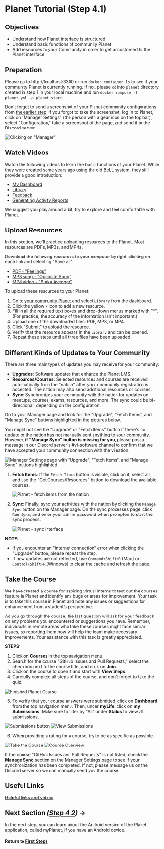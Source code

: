 ﻿# Planet Tutorial (Step 4.1)

## Objectives

- Understand how Planet interface is structured
- Understand basic functions of community Planet
- Add resources to your Community in order to get accustomed to the Planet interface

## Preparation

Please go to http://localhost:3300 or run `docker container ls` to see if your community Planet is currently running. If not, please `cd` into `planet` directory created in step 1 in your local machine and run `docker compose -f planet.yml -p planet start`.

Don’t forget to send a screenshot of your Planet community configurations from [the earlier step](vi-planet-configurations.md). If you forgot to take the screenshot, log in to Planet, click on "Manager Settings" (the person with a gear icon on the top bar), select "Configuration," take a screenshot of the page, and send it to the Discord server.

![Clicking on "Manager"](images/edit-vi-nation-manager.png "Dashboard in your localhost")

## Watch Videos

Watch the following videos to learn the basic functions of your Planet. While they were created some years ago using the old BeLL system, they still provide a good introduction:

- [My Dashboard](movies/vi-mydashboard.mp4)
- [Library](movies/vi-library.mp4)
- [Feedback](movies/vi-feedback.mp4)
- [Generating Activity Reports](movies/vi-generatingactivityreports.mp4)

We suggest you play around a bit, try to explore and feel comfortable with Planet.

## Upload Resources

In this section, we'll practice uploading resources to the Planet. Most resources are PDFs, MP3s, and MP4s.

Download the following resources to your computer by right-clicking on each link and selecting "Save as":

- [PDF - "Feelings"](pdf/vi-feelings.pdf)
- [MP3 song - "Opposite Song"](music/vi-oppositesong.mp3)
- [MP4 video - "Burka Avenger"](movies/vi-burkaavenger.mp4)

To upload these resources to your Planet:

1. Go to [your community Planet](http://localhost:3300) and select `Library` from the dashboard.
2. Click the yellow `+` icon to add a new resource.
3. Fill in all the required text boxes and drop-down menus marked with "\*". (For practice, the accuracy of the information isn't important.)
4. Upload one of the downloaded files: PDF, MP3, or MP4.
5. Click "Submit" to upload the resource.
6. Verify that the resource appears in the `Library` and can be opened.
7. Repeat these steps until all three files have been uploaded.

## Different Kinds of Updates to Your Community

There are three main types of updates you may receive for your community:

- **Upgrades**: Software updates that enhance the Planet LMS.
- **Resources/Courses**: Selected resources and courses are received automatically from the "nation" after your community registration is accepted. The nation may also send additional resources or courses.
- **Sync**: Synchronizes your community with the nation for updates on meetups, courses, exams, resources, and more. The sync could be bi-directional, depending on the configuration.

Go to your Manager page and look for the "Upgrade", "Fetch Items", and "Manage Sync" buttons highlighted in the pictures below.

You might not see the "Upgrade" or "Fetch Items" button if there's no update or the nation has not manually sent anything to your community. However, **if "Manage Sync" button is missing for you**, please post a message in our Discord server's #vi-software channel to confirm that we have accepted your community connection with the vi nation.

![Manager Settings page with "Upgrade", "Fetch Items", and "Manage Sync" buttons highlighted](images/vi-planet-upgrade.png "Manager Settings Dashboard on planet")

1. **Fetch Items**: If the `Fetch Items` button is visible, click on it, select all, and use the "Get Courses/Resources" button to download the available courses.

   ![Planet - fetch items from the nation](images/vi-planet-fetch-items.png "Planet - fetch items from the nation")

2. **Sync**: Finally, sync your activities with the nation by clicking the `Manage Sync` button on the Manager page. On the sync processes page, click `Run Sync`, and enter your admin password when prompted to start the sync process.

   ![Planet - sync interface](images/vi-nation-sync-send.png "Planet - sync interface")

**NOTE:**
- If you encounter an "internet connection" error when clicking the "Upgrade" button, please repeat the step.
- If new updates are not reflected, use `Command+Shift+R` (Mac) or `Control+Shift+R` (Windows) to clear the cache and refresh the page.

## Take the Course

We have created a course for aspiring virtual interns to test out the courses feature in Planet and identify any bugs or areas for improvement. Your task is to take this course in Planet and note any issues or suggestions for enhancement from a student’s perspective.

As you go through the course, the last question will ask for your feedback on any problems you encountered or suggestions you have. Remember, individuals in remote areas who take these courses might face similar issues, so reporting them now will help the team make necessary improvements. Your assistance with this task is greatly appreciated.

**STEPS:**

1. Click on **Courses** in the top navigation menu.
2. Search for the course "GitHub Issues and Pull Requests," select the checkbox next to the course title, and click on **Join**.
3. Click on the course to open it and start with **View Steps**.
4. Carefully complete all steps of the course, and don't forget to take the quiz.

  ![Finished Planet Course](images/vi-planet-course.jpg)

5. To verify that your course answers were submitted, click on **Dashboard** from the top navigation menu. Then, under **myLife**, click on **my Submissions**. Make sure to filter by "All" under **Status** to view all submissions.

  ![Submissions button](images/vi-planet-submissions-button.png)
  ![View Submissions](images/vi-planet-submissions.png)

6. When providing a rating for a course, try to be as specific as possible.

  ![Take the Course](images/vi-take-the-course.png)
  ![Course Overview](images/vi-course-view.png)

If the course "GitHub Issues and Pull Requests" is not listed, check the **Manage Sync** section on the Manager Settings page to see if your synchronization has been completed. If not, please message us on the Discord server so we can manually send you the course.

## Useful Links

[Helpful links and videos](vi-faq.md#Helpful_Links)

## Next Section _([Step 4.2](vi-myplanet.md))_ **→**

In the next step, you can learn about the Android version of the Planet application, called myPlanet, if you have an Android device.

#### Return to [First Steps](vi-first-steps.md#Step_4_-_Planet_and_myPlanet_Tutorial)
